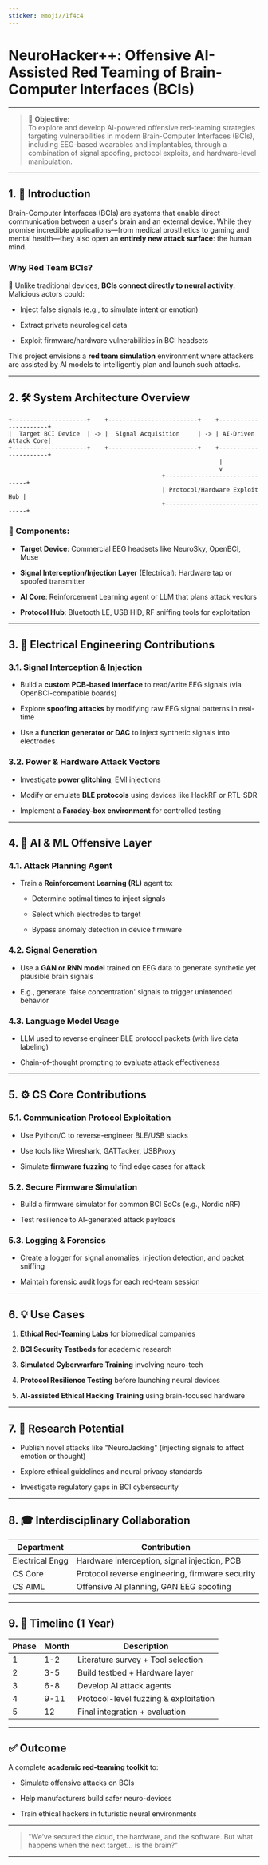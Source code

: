 ```yaml
---
sticker: emoji//1f4c4
---
```

# NeuroHacker++: Offensive AI-Assisted Red Teaming of Brain-Computer Interfaces (BCIs)

---

> 🎯 **Objective:**  
> To explore and develop AI-powered offensive red-teaming strategies targeting vulnerabilities in modern Brain-Computer Interfaces (BCIs), including EEG-based wearables and implantables, through a combination of signal spoofing, protocol exploits, and hardware-level manipulation.

---

## 1. 🧠 Introduction

Brain-Computer Interfaces (BCIs) are systems that enable direct communication between a user's brain and an external device. While they promise incredible applications—from medical prosthetics to gaming and mental health—they also open an **entirely new attack surface**: the human mind.

### Why Red Team BCIs?

🔴 Unlike traditional devices, **BCIs connect directly to neural activity**. Malicious actors could:

- Inject false signals (e.g., to simulate intent or emotion)
    
- Extract private neurological data
    
- Exploit firmware/hardware vulnerabilities in BCI headsets
    

This project envisions a **red team simulation** environment where attackers are assisted by AI models to intelligently plan and launch such attacks.

---

## 2. 🛠️ System Architecture Overview

```
+---------------------+    +-------------------------+    +----------------------+
|  Target BCI Device  | -> |  Signal Acquisition     | -> | AI-Driven Attack Core|
+---------------------+    +-------------------------+    +----------------------+
                                                           |
                                                           v
                                           +-------------------------------+
                                           | Protocol/Hardware Exploit Hub |
                                           +-------------------------------+
```

### 🔧 Components:

- **Target Device**: Commercial EEG headsets like NeuroSky, OpenBCI, Muse
    
- **Signal Interception/Injection Layer** (Electrical): Hardware tap or spoofed transmitter
    
- **AI Core**: Reinforcement Learning agent or LLM that plans attack vectors
    
- **Protocol Hub**: Bluetooth LE, USB HID, RF sniffing tools for exploitation
    

---

## 3. 📡 Electrical Engineering Contributions

### 3.1. Signal Interception & Injection

- Build a **custom PCB-based interface** to read/write EEG signals (via OpenBCI-compatible boards)
    
- Explore **spoofing attacks** by modifying raw EEG signal patterns in real-time
    
- Use a **function generator or DAC** to inject synthetic signals into electrodes
    

### 3.2. Power & Hardware Attack Vectors

- Investigate **power glitching**, EMI injections
    
- Modify or emulate **BLE protocols** using devices like HackRF or RTL-SDR
    
- Implement a **Faraday-box environment** for controlled testing
    

---

## 4. 🤖 AI & ML Offensive Layer

### 4.1. Attack Planning Agent

- Train a **Reinforcement Learning (RL)** agent to:
    
    - Determine optimal times to inject signals
        
    - Select which electrodes to target
        
    - Bypass anomaly detection in device firmware
        

### 4.2. Signal Generation

- Use a **GAN or RNN model** trained on EEG data to generate synthetic yet plausible brain signals
    
- E.g., generate 'false concentration' signals to trigger unintended behavior
    

### 4.3. Language Model Usage

- LLM used to reverse engineer BLE protocol packets (with live data labeling)
    
- Chain-of-thought prompting to evaluate attack effectiveness
    

---

## 5. ⚙️ CS Core Contributions

### 5.1. Communication Protocol Exploitation

- Use Python/C to reverse-engineer BLE/USB stacks
    
- Use tools like Wireshark, GATTacker, USBProxy
    
- Simulate **firmware fuzzing** to find edge cases for attack
    

### 5.2. Secure Firmware Simulation

- Build a firmware simulator for common BCI SoCs (e.g., Nordic nRF)
    
- Test resilience to AI-generated attack payloads
    

### 5.3. Logging & Forensics

- Create a logger for signal anomalies, injection detection, and packet sniffing
    
- Maintain forensic audit logs for each red-team session
    

---

## 6. 💡 Use Cases

1. **Ethical Red-Teaming Labs** for biomedical companies
    
2. **BCI Security Testbeds** for academic research
    
3. **Simulated Cyberwarfare Training** involving neuro-tech
    
4. **Protocol Resilience Testing** before launching neural devices
    
5. **AI-assisted Ethical Hacking Training** using brain-focused hardware
    

---

## 7. 🔬 Research Potential

- Publish novel attacks like "NeuroJacking" (injecting signals to affect emotion or thought)
    
- Explore ethical guidelines and neural privacy standards
    
- Investigate regulatory gaps in BCI cybersecurity
    

---

## 8. 🎓 Interdisciplinary Collaboration

|Department|Contribution|
|---|---|
|Electrical Engg|Hardware interception, signal injection, PCB|
|CS Core|Protocol reverse engineering, firmware security|
|CS AIML|Offensive AI planning, GAN EEG spoofing|

---

## 9. 📅 Timeline (1 Year)

|Phase|Month|Description|
|---|---|---|
|1|1-2|Literature survey + Tool selection|
|2|3-5|Build testbed + Hardware layer|
|3|6-8|Develop AI attack agents|
|4|9-11|Protocol-level fuzzing & exploitation|
|5|12|Final integration + evaluation|


---

## ✅ Outcome

A complete **academic red-teaming toolkit** to:

- Simulate offensive attacks on BCIs
    
- Help manufacturers build safer neuro-devices
    
- Train ethical hackers in futuristic neural environments
    

---

> "We’ve secured the cloud, the hardware, and the software. But what happens when the next target... is the brain?"

---